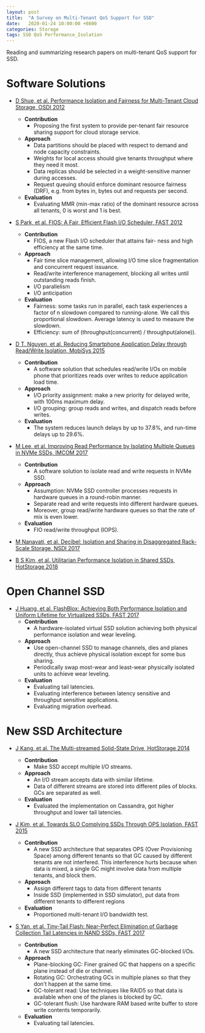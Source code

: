 ```yaml
---
layout: post
title:  "A Survey on Multi-Tenant QoS Support for SSD"
date:   2020-01-24 10:00:00 +0800
categories: Storage
tags: SSD QoS Performance_Isolation
---
```


Reading and summarizing research papers on multi-tenant QoS support for SSD.

# **Software Solutions**

* [D Shue, et al. Performance Isolation and Fairness for Multi-Tenant Cloud Storage, OSDI 2012](https://www.usenix.org/system/files/conference/osdi12/osdi12-final-215.pdf)
    * **Contribution**
        * Proposing the first system to provide per-tenant fair resource sharing support for cloud storage service.
    * **Approach**
        * Data partitions should be placed with respect to demand and node capacity constraints.
        * Weights for local access should give tenants throughput where they need it most.
        * Data replicas should be selected in a weight-sensitive manner during accesses.
        * Request queuing should enforce dominant resource fairness (DRF), e.g. from bytes in, bytes out and requests per second.
    * **Evaluation**
        * Evaluating MMR (min-max ratio) of the dominant resource across all tenants, 0 is worst and 1 is best.

* [S Park, et al. FIOS: A Fair, Efficient Flash I/O Scheduler, FAST 2012](https://www.usenix.org/legacy/event/fast12/tech/full_papers/Park.pdf)
    * **Contribution**
        * FIOS, a new Flash I/O scheduler that attains fair- ness and high efficiency at the same time.
    * **Approach**
        * Fair time slice management, allowing I/O time slice fragmentation and concurrent request issuance.
        * Read/write interference management, blocking all writes until outstanding reads finish.
        * I/O parallelism
        * I/O anticipation
    * **Evaluation**
        * Fairness: some tasks run in parallel, each task experiences a factor of n slowdown compared to running-alone. We call this proportional slowdown. Average latency is used to measure the slowdown.
        * Efficiency: sum of (throughput(concurrent) / throughput(alone)).

* [D T. Nguyen, et al. Reducing Smartphone Application Delay through Read/Write Isolation, MobiSys 2015](http://www.cs.wm.edu/~gpeng/files/mobisys15_application_delay.pdf)
    * **Contribution**
        * A software solution that schedules read/write I/Os on mobile phone that prioritizes reads over writes to reduce application load time.
    * **Approach**
        * I/O priority assignment: make a new priority for delayed write, with 100ms maximum delay.
        * I/O grouping: group reads and writes, and dispatch reads before writes.
    * **Evaluation**
        * The system reduces launch delays by up to 37.8%, and run-time delays up to 29.6%.

* [M Lee, et al. Improving Read Performance by Isolating Multiple Queues in NVMe SSDs, IMCOM 2017](https://dl.acm.org/doi/abs/10.1145/3022227.3022262)
    * **Contribution**
        * A software solution to isolate read and write requests in NVMe SSD.
    * **Approach**
        * Assumption: NVMe SSD controller processes requests in hardware queues in a round-robin manner.
        * Separate read and write requests into different hardware queues.
        * Moreover, group read/write hardware queues so that the rate of mix is even lower.
    * **Evaluation**
        * FIO read/write throughput (IOPS).

* [M Nanavati, et al. Decibel: Isolation and Sharing in Disaggregated Rack-Scale Storage, NSDI 2017](https://www.usenix.org/system/files/conference/nsdi17/nsdi17-nanavati.pdf)

* [B S Kim, et al. Utilitarian Performance Isolation in Shared SSDs, HotStorage 2018](https://www.usenix.org/system/files/conference/hotstorage18/hotstorage18-paper-kim-bryan.pdf)

# **Open Channel SSD**

* [J Huang, et al. FlashBlox: Achieving Both Performance Isolation and Uniform Lifetime for Virtualized SSDs, FAST 2017](https://www.usenix.org/system/files/conference/fast17/fast17_huang.pdf)
    * **Contribution**
        * A hardware-isolated virtual SSD solution achieving both physical performance isolation and wear leveling.
    * **Approach**
        * Use open-channel SSD to manage channels, dies and planes directly, thus achieve physical isolation except for some bus sharing.
        * Periodically swap most-wear and least-wear physically isolated units to achieve wear leveling.
    * **Evaluation**
        * Evaluating tail latencies.
        * Evaluating interference between latency sensitive and throughput sensitive applications.
        * Evaluating migration overhead.

# **New SSD Architecture**

* [J Kang, et al. The Multi-streamed Solid-State Drive, HotStorage 2014](https://www.usenix.org/system/files/conference/hotstorage14/hotstorage14-paper-kang.pdf)
    * **Contribution**
        * Make SSD accept multiple I/O streams.
    * **Approach**
        * An I/O stream accepts data with similar lifetime.
        * Data of different streams are stored into different piles of blocks. GCs are separated as well.
    * **Evaluation**
        * Evaluated the implementation on Cassandra, got higher throughput and lower tail latencies.

* [J Kim, et al. Towards SLO Complying SSDs Through OPS Isolation, FAST 2015](https://www.usenix.org/system/files/conference/fast15/fast15-paper-kim-jaeho.pdf)
    * **Contribution**
        * A new SSD architecture that separates OPS (Over Provisioning Space) among different tenants so that GC caused by different tenants are not interfered. This interference hurts because when data is mixed, a single GC might involve data from multiple tenants, and block them.
    * **Approach**
        * Assign different tags to data from different tenants
        * Inside SSD (implemented in SSD simulator), put data from different tenants to different regions
    * **Evaluation**
        * Proportioned multi-tenant I/O bandwidth test.

* [S Yan, et al. Tiny-Tail Flash: Near-Perfect Elimination of Garbage Collection Tail Latencies in NAND SSDs, FAST 2017](https://www.usenix.org/system/files/conference/fast17/fast17-yan.pdf)
    * **Contribution**
        * A new SSD architecture that nearly eliminates GC-blocked I/Os.
    * **Approach**
        * Plane-blocking GC: Finer grained GC that happens on a specific plane instead of die or channel.
        * Rotating GC: Orchestrating GCs in multiple planes so that they don't happen at the same time.
        * GC-tolerant read: Use techniques like RAID5 so that data is available when one of the planes is blocked by GC.
        * GC-tolerant flush: Use hardware RAM based write buffer to store write contents temporarily.
    * **Evaluation**
        * Evaluating tail latencies.
